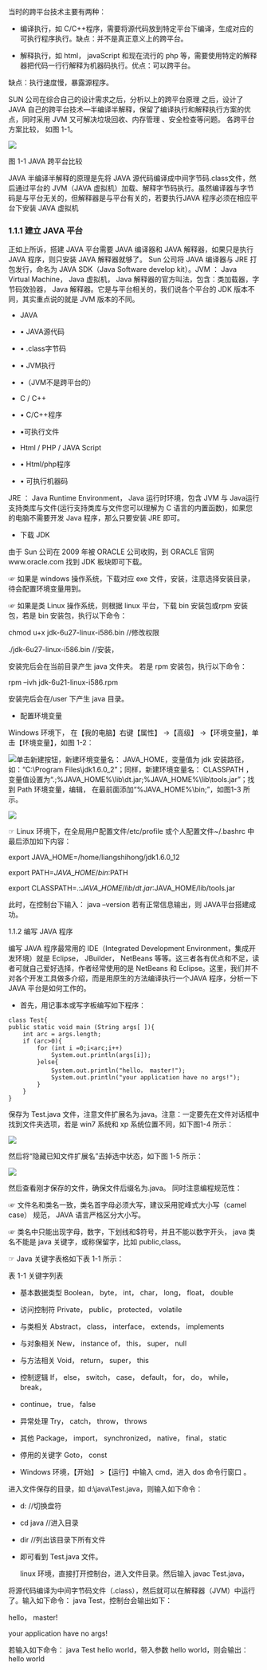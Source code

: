 当时的跨平台技术主要有两种：

* 编译执行，如 C/C++程序，需要将源代码放到特定平台下编译，生成对应的可执行程序执行。缺点：并不是真正意义上的跨平台。

* 解释执行，如 html， javaScript 和现在流行的 php 等，需要使用特定的解释器把代码一行行解释为机器码执行。优点：可以跨平台。

缺点：执行速度慢，暴露源程序。

SUN 公司在综合自己的设计需求之后，分析以上的跨平台原理 之后，设计了 JAVA 自己的跨平台技术—半编译半解释，保留了编译执行和解释执行方案的优点，同时采用 JVM 又可解决垃圾回收、内存管理 、安全检查等问题。 各跨平台方案比较， 如图 1-1。

![](/assets/搜狗截图20170720155113.png)

图 1-1 JAVA 跨平台比较

JAVA 半编译半解释的原理是先将 JAVA 源代码编译成中间字节码.class文件，然后通过平台的 JVM（JAVA 虚拟机）加载、解释字节码执行。虽然编译器与字节码是与平台无关的，但解释器是与平台有关的，若要执行JAVA 程序必须在相应平台下安装 JAVA 虚拟机

### 1.1.1 建立 JAVA 平台

正如上所诉，搭建 JAVA 平台需要 JAVA 编译器和 JAVA 解释器，如果只是执行 JAVA 程序，则只安装 JAVA 解释器就够了。 Sun 公司将 JAVA 编译器与 JRE 打包发行，命名为 JAVA SDK（Java Software develop kit）。JVM ： Java Virtual Machine， Java 虚拟机， Java 解释器的官方叫法，包含：类加载器，字节码效验器， Java 解释器。它是与平台相关的，我们说各个平台的 JDK 版本不同，其实重点说的就是 JVM 版本的不同。

* JAVA
* • JAVA源代码
* • .class字节码
* • JVM执行
* •（JVM不是跨平台的）

* C / C++

* • C/C++程序
* •可执行文件
* Html / PHP / JAVA Script
* • Html/php程序
* • 可执行机器码

JRE ： Java Runtime Environment， Java 运行时环境，包含 JVM 与 Java运行支持类库与文件\(运行支持类库与文件您可以理解为 C 语言的内置函数\)，如果您的电脑不需要开发 Java 程序，那么只要安装 JRE 即可。

* 下载 JDK

由于 Sun 公司在 2009 年被 ORACLE 公司收购，到 ORACLE 官网www.oracle.com 找到 JDK 板块即可下载。

☞ 如果是 windows 操作系统，下载对应 exe 文件，安装，注意选择安装目录，待会配置环境变量用到。

☞ 如果是类 Linux 操作系统，则根据 linux 平台，下载 bin 安装包或rpm 安装包，若是 bin 安装包，执行以下命令：

chmod u+x jdk-6u27-linux-i586.bin //修改权限

./jdk-6u27-linux-i586.bin //安装，

安装完后会在当前目录产生 java 文件夹。 若是 rpm 安装包，执行以下命令：

rpm –ivh jdk-6u21-linux-i586.rpm

安装完后会在/user 下产生 java 目录。

* 配置环境变量

Windows 环境下， 在【我的电脑】右键【属性】 -&gt;【高级】 -&gt;【环境变量】，单击【环境变量】，如图 1-2：

![](/assets/搜狗截图20170720155355.png)单击新建按钮，新建环境变量名： JAVA\_HOME，变量值为 jdk 安装路径，如：“C:\Program Files\jdk1.6.0\_2”；同样，新建环境变量名： CLASSPATH ，变量值设置为“.;%JAVA\_HOME%\lib\dt.jar;%JAVA\_HOME%\lib\tools.jar”；找到 Path 环境变量，编辑， 在最前面添加“%JAVA\_HOME%\bin;”，如图1-3 所示。

![](/assets/搜狗截图20170720155427.png)

☞ Linux 环境下，在全局用户配置文件/etc/profile 或个人配置文件~/.bashrc 中最后添加如下内容：

export JAVA\_HOME=/home/liangshihong/jdk1.6.0\_12

export PATH=$JAVA\_HOME/bin:$PATH

export CLASSPATH=.:$JAVA\_HOME/lib/dt.jar:$JAVA\_HOME/lib/tools.jar

此时，在控制台下输入： java –version 若有正常信息输出，则 JAVA平台搭建成功。

1.1.2 编写 JAVA 程序

编写 JAVA 程序最常用的 IDE（Integrated Development Environment，集成开发环境）就是 Eclipse， JBuilder， NetBeans 等等。这三者各有优点和不足，读者可就自己爱好选择，作者经常使用的是 NetBeans 和 Eclipse。这里，我们并不对各个开发工具做多介绍，而是用原生的方法编译执行一个JAVA 程序，分析一下 JAVA 平台是如何工作的。

* 首先，用记事本或写字板编写如下程序：

```
class Test{
public static void main (String args[ ]){
    int arc = args.length;
    if (arc>0){
        for (int i =0;i<arc;i++)
            System.out.println(args[i]);
        }else{
            System.out.println("hello， master!");
            System.out.println("your application have no args!");
        }
    }
}
```

保存为 Test.java 文件，注意文件扩展名为.java。注意：一定要先在文件对话框中找到文件夹选项，若是 win7 系统和 xp 系统位置不同，如下图1-4 所示：

![](/assets/搜狗截图20170720155510.png)

然后将“隐藏已知文件扩展名”去掉选中状态，如下图 1-5 所示：

![](/assets/搜狗截图20170720155519.png)

然后查看刚才保存的文件，确保文件后缀名为.java。 同时注意编程规范性：

☞ 文件名和类名一致，类名首字母必须大写，建议采用驼峰式大小写（camel case） 规范， JAVA 语言严格区分大小写。

☞ 类名中只能出现字母，数字，下划线和$符号，并且不能以数字开头， java 类名不能是 java 关键字，或称保留字，比如 public,class。

☞ Java 关键字表格如下表 1-1 所示：

表 1-1 关键字列表

* 基本数据类型 Boolean， byte， int， char， long， float， double
* 访问控制符 Private， public， protected， volatile
* 与类相关 Abstract， class， interface， extends， implements
* 与对象相关 New， instance of， this， super， null
* 与方法相关 Void， return， super， this
* 控制逻辑 If， else， switch， case， default， for， do， while， break，
* continue， true， false
* 异常处理 Try， catch， throw， throws
* 其他 Package， import， synchronized， native， final， static
* 停用的关键字 Goto， const

* Windows 环境，【开始】 &gt;【运行】中输入 cmd，进入 dos 命令行窗口 。

进入文件保存的目录，如 d:\java\Test.java，则输入如下命令：

* d: //切换盘符
* cd java //进入目录
* dir //列出该目录下所有文件

* 即可看到 Test.java 文件。

  linux 环境，直接打开控制台，进入文件目录。然后输入 javac Test.java，

将源代码编译为中间字节码文件（.class），然后就可以在解释器（JVM）中运行了。输入如下命令： java Test，控制台会输出如下：

hello， master!

your application have no args!

若输入如下命令： java Test hello world，带入参数 hello world，则会输出： hello world

